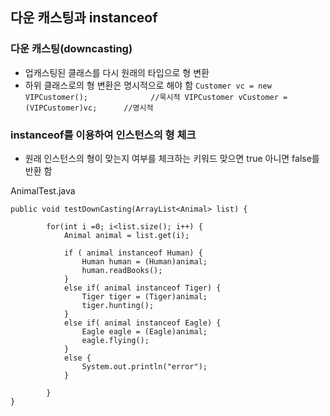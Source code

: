 ## 다운 캐스팅과 instanceof

### 다운 캐스팅(downcasting)

- 업캐스팅된 클래스를 다시 원래의 타입으로 형 변환
- 하위 클래스로의 형 변환은 명시적으로 해야 함
`
Customer vc = new VIPCustomer();              //묵시적
VIPCustomer vCustomer = (VIPCustomer)vc;      //명시적
`
### instanceof를 이용하여 인스턴스의 형 체크

- 원래 인스턴스의 형이 맞는지 여부를 체크하는 키워드 맞으면 true 아니면 false를 반환 함

AnimalTest.java

```shell
public void testDownCasting(ArrayList<Animal> list) {

		for(int i =0; i<list.size(); i++) {
			Animal animal = list.get(i);

			if ( animal instanceof Human) {
				Human human = (Human)animal;
				human.readBooks();
			}
			else if( animal instanceof Tiger) {
				Tiger tiger = (Tiger)animal;
				tiger.hunting();
			}
			else if( animal instanceof Eagle) {
				Eagle eagle = (Eagle)animal;
				eagle.flying();
			}
			else {
				System.out.println("error");
			}

		}
}
```

